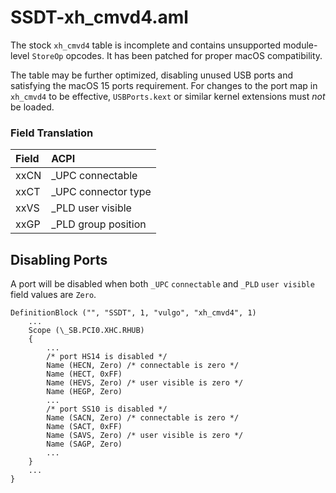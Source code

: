 # SSDT-xh_cmvd4.aml

The stock `xh_cmvd4` table is incomplete and contains unsupported module-level `StoreOp` opcodes. It has been patched for proper macOS compatibility.

The table may be further optimized, disabling unused USB ports and satisfying the macOS 15 ports requirement. For changes to the port map in `xh_cmvd4`  to be effective, `USBPorts.kext` or similar kernel extensions must *not* be loaded.

### Field Translation

| Field | ACPI                 |
|:------|:---------------------|
| xxCN  | _UPC connectable     |
| xxCT  | _UPC connector type  |
| xxVS  | _PLD user visible    |
| xxGP  | _PLD group position  |

## Disabling Ports

A port will be disabled when both `_UPC` `connectable` and `_PLD` `user visible` field values are `Zero`.

```
DefinitionBlock ("", "SSDT", 1, "vulgo", "xh_cmvd4", 1)
    ...
    Scope (\_SB.PCI0.XHC.RHUB)
    {
        ...
        /* port HS14 is disabled */
        Name (HECN, Zero) /* connectable is zero */
        Name (HECT, 0xFF)
        Name (HEVS, Zero) /* user visible is zero */
        Name (HEGP, Zero)
        ...        
        /* port SS10 is disabled */
        Name (SACN, Zero) /* connectable is zero */
        Name (SACT, 0xFF)
        Name (SAVS, Zero) /* user visible is zero */
        Name (SAGP, Zero)
        ...
    }
    ...
}
```
